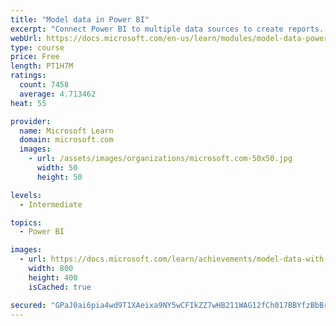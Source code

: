```yaml
---
title: "Model data in Power BI"
excerpt: "Connect Power BI to multiple data sources to create reports. Define the relationship between your data sources."
webUrl: https://docs.microsoft.com/en-us/learn/modules/model-data-power-bi/
type: course
price: Free
length: PT1H7M
ratings:
  count: 7458
  average: 4.713462
heat: 55

provider:
  name: Microsoft Learn
  domain: microsoft.com
  images:
    - url: /assets/images/organizations/microsoft.com-50x50.jpg
      width: 50
      height: 50

levels:
  - Intermediate

topics:
  - Power BI

images:
  - url: https://docs.microsoft.com/learn/achievements/model-data-with-power-bi-desktop-social.png
    width: 800
    height: 400
    isCached: true

secured: "GPaJ0ai6pia4wd9T1XAeixa9NY5wCFIkZZ7wHB211WAG12fCh017BBYfzBbBr/NlEFN7Py2clUHZ+H8nDueHYSqd8zb+dkysnQ9HHGYE/ZAFHXT++hz5HHGglS+BM00oBOZicwv58lvVolgot686NNSqlwhfxFjJkOp7xmQv85pbp1l0yd1GiiIds0yFgkFYbvI5cakPkLqa6iVrZ4UCOO1oF0/62HmPAsLDwlPI5+riFEy+7aomCjYJ3+fRC10X7Q0EcRIPm+L4rmsm9nEiHk1cLAmu/Kj6VDOg7+RiAQmFKb/EV1pbMPn8jvjIepMhmTmdDQqmTImSu2Zm7yOpIxhp7CgiPOrTamIIy+hSquUqCE/r/cL574dFCyTapbr37A/4uPLiLdf7IEbXn8wI5iCvMjssyHNieaF9busDuq0=;QcY8FjgOoblAclx+a08RFQ=="
---
```



